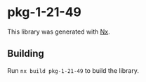 # pkg-1-21-49

This library was generated with [Nx](https://nx.dev).

## Building

Run `nx build pkg-1-21-49` to build the library.
